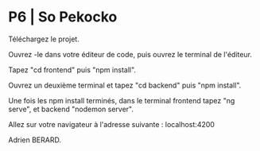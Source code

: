 # P6 | So Pekocko

Téléchargez le projet.

Ouvrez -le dans votre éditeur de code, puis ouvrez le terminal de l'éditeur.

Tapez "cd frontend" puis "npm install".

Ouvrez un deuxième terminal et tapez "cd backend" puis "npm install".

Une fois les npm install terminés, dans le terminal frontend tapez "ng serve", et backend "nodemon server".

Allez sur votre navigateur à l'adresse suivante : localhost:4200

Adrien BERARD.

